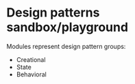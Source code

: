 # Design patterns sandbox/playground

Modules represent design pattern groups:

- Creational
- State
- Behavioral
